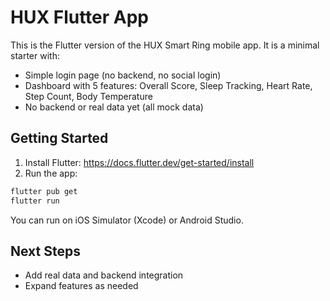 # HUX Flutter App

This is the Flutter version of the HUX Smart Ring mobile app. It is a minimal starter with:
- Simple login page (no backend, no social login)
- Dashboard with 5 features: Overall Score, Sleep Tracking, Heart Rate, Step Count, Body Temperature
- No backend or real data yet (all mock data)

## Getting Started

1. Install Flutter: https://docs.flutter.dev/get-started/install
2. Run the app:

```sh
flutter pub get
flutter run
```

You can run on iOS Simulator (Xcode) or Android Studio.

## Next Steps
- Add real data and backend integration
- Expand features as needed
